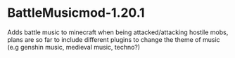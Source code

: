 # BattleMusicmod-1.20.1
Adds battle music to minecraft when being attacked/attacking hostile mobs, plans are so far to include different plugins to change the theme of music (e.g genshin music, medieval music, techno?)
